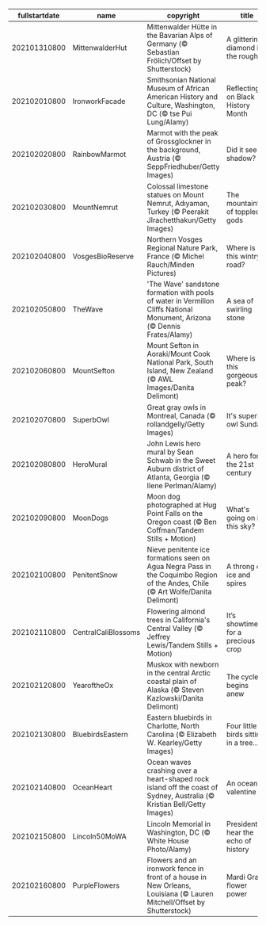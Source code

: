 |fullstartdate|name|copyright|title|image|
|--|--|--|--|--|
202101310800|MittenwalderHut|Mittenwalder Hütte in the Bavarian Alps of Germany (© Sebastian Frölich/Offset by Shutterstock)|A glittering diamond in the rough|![](/en-US/2021/02/202101310800MittenwalderHut.jpg)|
202102010800|IronworkFacade|Smithsonian National Museum of African American History and Culture, Washington, DC (© tse Pui Lung/Alamy)|Reflecting on Black History Month|![](/en-US/2021/02/202102010800IronworkFacade.jpg)|
202102020800|RainbowMarmot|Marmot with the peak of Grossglockner in the background, Austria (© SeppFriedhuber/Getty Images)|Did it see its shadow?|![](/en-US/2021/02/202102020800RainbowMarmot.jpg)|
202102030800|MountNemrut|Colossal limestone statues on Mount Nemrut, Adıyaman, Turkey (© Peerakit JIrachetthakun/Getty Images)|The mountaintop of toppled gods|![](/en-US/2021/02/202102030800MountNemrut.jpg)|
202102040800|VosgesBioReserve|Northern Vosges Regional Nature Park, France (© Michel Rauch/Minden Pictures)|Where is this wintry road?|![](/en-US/2021/02/202102040800VosgesBioReserve.jpg)|
202102050800|TheWave|'The Wave' sandstone formation with pools of water in Vermilion Cliffs National Monument, Arizona (© Dennis Frates/Alamy)|A sea of swirling stone|![](/en-US/2021/02/202102050800TheWave.jpg)|
202102060800|MountSefton|Mount Sefton in Aoraki/Mount Cook National Park, South Island, New Zealand (© AWL Images/Danita Delimont)|Where is this gorgeous peak?|![](/en-US/2021/02/202102060800MountSefton.jpg)|
202102070800|SuperbOwl|Great gray owls in Montreal, Canada (© rollandgelly/Getty Images)|It's superb owl Sunday|![](/en-US/2021/02/202102070800SuperbOwl.jpg)|
202102080800|HeroMural|John Lewis hero mural by Sean Schwab in the Sweet Auburn district of Atlanta, Georgia (© Ilene Perlman/Alamy)|A hero for the 21st century|![](/en-US/2021/02/202102080800HeroMural.jpg)|
202102090800|MoonDogs|Moon dog photographed at Hug Point Falls on the Oregon coast (© Ben Coffman/Tandem Stills + Motion)|What's going on in this sky?|![](/en-US/2021/02/202102090800MoonDogs.jpg)|
202102100800|PenitentSnow|Nieve penitente ice formations seen on Agua Negra Pass in the Coquimbo Region of the Andes, Chile (© Art Wolfe/Danita Delimont)|A throng of ice and spires|![](/en-US/2021/02/202102100800PenitentSnow.jpg)|
202102110800|CentralCaliBlossoms|Flowering almond trees in California's Central Valley (© Jeffrey Lewis/Tandem Stills + Motion)|It’s showtime for a precious crop|![](/en-US/2021/02/202102110800CentralCaliBlossoms.jpg)|
202102120800|YearoftheOx|Muskox with newborn in the central Arctic coastal plain of Alaska (© Steven Kazlowski/Danita Delimont)|The cycle begins anew|![](/en-US/2021/02/202102120800YearoftheOx.jpg)|
202102130800|BluebirdsEastern|Eastern bluebirds in Charlotte, North Carolina (© Elizabeth W. Kearley/Getty Images)|Four little birds sitting in a tree…|![](/en-US/2021/02/202102130800BluebirdsEastern.jpg)|
202102140800|OceanHeart|Ocean waves crashing over a heart-shaped rock island off the coast of Sydney, Australia (© Kristian Bell/Getty Images)|An oceanic valentine|![](/en-US/2021/02/202102140800OceanHeart.jpg)|
202102150800|Lincoln50MoWA|Lincoln Memorial in Washington, DC (© White House Photo/Alamy)|Presidents hear the echo of history|![](/en-US/2021/02/202102150800Lincoln50MoWA.jpg)|
202102160800|PurpleFlowers|Flowers and an ironwork fence in front of a house in New Orleans, Louisiana (© Lauren Mitchell/Offset by Shutterstock)|Mardi Gras flower power|![](/en-US/2021/02/202102160800PurpleFlowers.jpg)|
